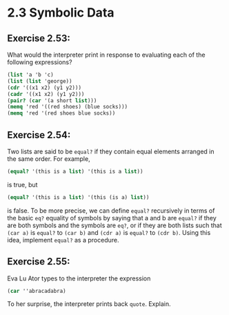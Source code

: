 # 2.3 Symbolic Data

## Exercise 2.53:

What would the interpreter print in response to evaluating each of the following expressions?

```scheme
(list 'a 'b 'c)
(list (list 'george))
(cdr '((x1 x2) (y1 y2)))
(cadr '((x1 x2) (y1 y2)))
(pair? (car '(a short list)))
(memq 'red '((red shoes) (blue socks)))
(memq 'red '(red shoes blue socks))
```

## Exercise 2.54:

Two lists are said to be `equal?` if they contain equal elements arranged in the same order. For example,

```scheme
(equal? '(this is a list) '(this is a list))
```

is true, but

```scheme
(equal? '(this is a list) '(this (is a) list))
```

is false. To be more precise, we can define `equal?` recursively in terms of the basic `eq?` equality of symbols by saying that a and b are `equal?` if they are both symbols and the symbols are `eq?`, or if they are both lists such that `(car a)` is `equal?` to `(car b)` and `(cdr a)` is `equal?` to `(cdr b)`. Using this idea, implement `equal?` as a procedure.

## Exercise 2.55:

Eva Lu Ator types to the interpreter the expression

```scheme
(car ''abracadabra)
```

To her surprise, the interpreter prints back `quote`. Explain.
